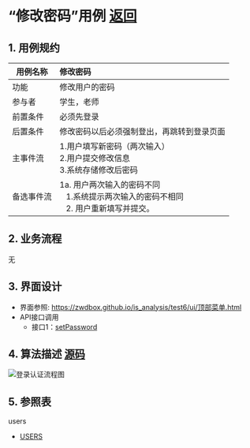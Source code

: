 ﻿<!-- markdownlint-disable MD033-->
<!-- 禁止MD033类型的警告 https://www.npmjs.com/package/markdownlint -->

# “修改密码”用例 [返回](../README.md)
## 1. 用例规约

|用例名称|修改密码|
|-------|:-------------|
|功能|修改用户的密码|
|参与者|学生，老师|
|前置条件|必须先登录|
|后置条件|修改密码以后必须强制登出，再跳转到登录页面|
|主事件流| 1.用户填写新密码（两次输入） <br/> 2.用户提交修改信息 <br/>3.系统存储修改后密码|
|备选事件流|1a. 用户两次输入的密码不同 <br/>&nbsp;&nbsp; 1.系统提示两次输入的密码不相同  <br/>&nbsp;&nbsp; 2. 用户重新填写并提交。 |

## 2. 业务流程
无

## 3. 界面设计
- 界面参照: https://zwdbox.github.io/is_analysis/test6/ui/顶部菜单.html
- API接口调用
    - 接口1：[setPassword](../接口/setPassword.md)

## 4. 算法描述 [源码](../src/登录认证流程图.puml)
![登录认证流程图](../登录认证流程图.png)
    
## 5. 参照表
users
- [USERS](../数据库设计.md/#USERS)
